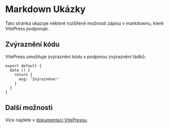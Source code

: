 # Markdown Ukázky

Tato stránka ukazuje některé rozšířené možnosti zápisu v markdownu, které VitePress podporuje.

## Zvýraznění kódu

VitePress umožňuje zvýraznění kódu s podporou zvýraznění řádků:

```js{4}
export default {
  data () {
    return {
      msg: 'Zvýrazněno!'
    }
  }
}
```

## Další možnosti

Více najdete v [dokumentaci VitePressu](https://vitepress.dev/guide/markdown).
